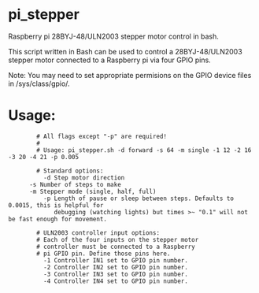 # pi_stepper
Raspberry pi 28BYJ-48/ULN2003 stepper motor control in bash.

This script written in Bash can be used to control a 
28BYJ-48/ULN2003 stepper motor connected to a Raspberry pi
via four GPIO pins.

Note: You may need to set appropriate permisions on the GPIO 
 device files in /sys/class/gpio/.

# Usage:
```
        # All flags except "-p" are required!
        #
        # Usage: pi_stepper.sh -d forward -s 64 -m single -1 12 -2 16 -3 20 -4 21 -p 0.005

        # Standard options:
          -d Step motor direction
	  -s Number of steps to make
	  -m Stepper mode (single, half, full)
          -p Length of pause or sleep between steps. Defaults to 0.0015, this is helpful for 
             debugging (watching lights) but times >~ "0.1" will not be fast enough for movement.

        # ULN2003 controller input options:
        # Each of the four inputs on the stepper motor
        # controller must be connected to a Raspberry
        # pi GPIO pin. Define those pins here.
          -1 Controller IN1 set to GPIO pin number.  
          -2 Controller IN2 set to GPIO pin number.  
          -3 Controller IN3 set to GPIO pin number.  
          -4 Controller IN4 set to GPIO pin number. 
```
